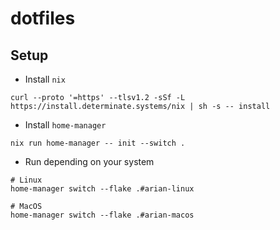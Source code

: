 # dotfiles

## Setup

- Install `nix`
```
curl --proto '=https' --tlsv1.2 -sSf -L https://install.determinate.systems/nix | sh -s -- install
```

- Install `home-manager`
```
nix run home-manager -- init --switch .
```

- Run depending on your system
```
# Linux
home-manager switch --flake .#arian-linux
```

```
# MacOS
home-manager switch --flake .#arian-macos
```
